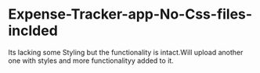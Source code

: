 # Expense-Tracker-app-No-Css-files-inclded
 Its lacking  some Styling but the functionality is intact.Will upload another one with styles and more functionalityy added to it.
